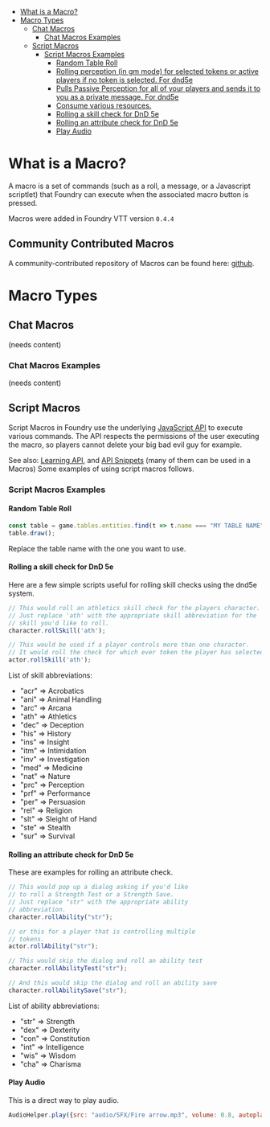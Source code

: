<!--tl=4-->
<!--ts-->
   * [What is a Macro?](#what-is-a-macro)
   * [Macro Types](#macro-types)
      * [Chat Macros](#chat-macros)
         * [Chat Macros Examples](#chat-macros-examples)
      * [Script Macros](#script-macros)
         * [Script Macros Examples](#script-macros-examples)
            * [Random Table Roll](#random-table-roll)
            * [Rolling perception (in gm mode) for selected tokens or active players if no token is selected. For dnd5e](#rolling-perception-in-gm-mode-for-selected-tokens-or-active-players-if-no-token-is-selected-for-dnd5e)
            * [Pulls Passive Perception for all of your players and sends it to you as a private message. For dnd5e](#pulls-passive-perception-for-all-of-your-players-and-sends-it-to-you-as-a-private-message-for-dnd5e)
            * [Consume various resources.](#consume-various-resources)
            * [Rolling a skill check for DnD 5e](#rolling-a-skill-check-for-dnd-5e)
            * [Rolling an attribute check for DnD 5e](#rolling-an-attribute-check-for-dnd-5e)
            * [Play Audio](#play-audio)
<!--te-->

# What is a Macro?
A macro is a set of commands (such as a roll, a message, or a Javascript scriptlet) that Foundry can execute when the associated macro button is pressed.

Macros were added in Foundry VTT version `0.4.4`

## Community Contributed Macros
A community-contributed repository of Macros can be found here: [github](https://github.com/foundry-vtt-community/macros).

# Macro Types
## Chat Macros

(needs content)

### Chat Macros Examples

(needs content)

## Script Macros

Script Macros in Foundry use the underlying [JavaScript API](https://foundryvtt.com/api) to execute various commands. The API respects the permissions of the user executing the macro, so players cannot delete your big bad evil guy for example.

See also: [Learning API](https://foundry-vtt-community.github.io/wiki/API-Learning-API/), and [API Snippets](https://foundry-vtt-community.github.io/wiki/API-Snippets/) (many of them can be used in a Macros)
Some examples of using script macros follows.

### Script Macros Examples

#### Random Table Roll 

```js
const table = game.tables.entities.find(t => t.name === "MY TABLE NAME");
table.draw();
```

Replace the table name with the one you want to use.

#### Rolling a skill check for DnD 5e

Here are a few simple scripts useful for rolling skill checks using the dnd5e system.

```js
// This would roll an athletics skill check for the players character. 
// Just replace 'ath' with the appropriate skill abbreviation for the
// skill you'd like to roll.
character.rollSkill('ath');

// This would be used if a player controls more than one character.
// It would roll the check for which ever token the player has selected.
actor.rollSkill('ath');
```

List of skill abbreviations:

* "acr" => Acrobatics
* "ani" => Animal Handling
* "arc" => Arcana
* "ath" => Athletics
* "dec" => Deception
* "his" => History
* "ins" => Insight
* "itm" => Intimidation
* "inv" => Investigation
* "med" => Medicine
* "nat" => Nature
* "prc" => Perception
* "prf" => Performance
* "per" => Persuasion
* "rel" => Religion
* "slt" => Sleight of Hand
* "ste" => Stealth
* "sur" => Survival

#### Rolling an attribute check for DnD 5e

These are examples for rolling an attribute check.

```js
// This would pop up a dialog asking if you'd like
// to roll a Strength Test or a Strength Save.
// Just replace "str" with the appropriate ability
// abbreviation.
character.rollAbility("str");

// or this for a player that is controlling multiple
// tokens.
actor.rollAbility("str");

// This would skip the dialog and roll an ability test
character.rollAbilityTest("str");

// And this would skip the dialog and roll an ability save
character.rollAbilitySave("str");
```

List of ability abbreviations:

* "str" => Strength
* "dex" => Dexterity
* "con" => Constitution
* "int" => Intelligence
* "wis" => Wisdom
* "cha" => Charisma

#### Play Audio
This is a direct way to play audio.
```js
AudioHelper.play({src: "audio/SFX/Fire arrow.mp3", volume: 0.8, autoplay: true, loop: false}, true);
```